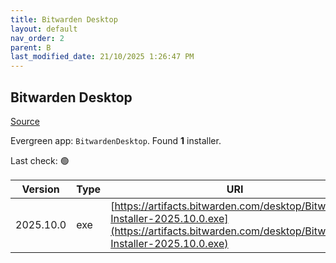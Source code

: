```yaml
---
title: Bitwarden Desktop
layout: default
nav_order: 2
parent: B
last_modified_date: 21/10/2025 1:26:47 PM
---
```


## Bitwarden Desktop

[Source](https://bitwarden.com/)

Evergreen app: `BitwardenDesktop`. Found **1** installer.

Last check: 🟢

| Version   | Type | URI                                                                                                                                                    |
| --------- | ---- | ------------------------------------------------------------------------------------------------------------------------------------------------------ |
| 2025.10.0 | exe  | [https://artifacts.bitwarden.com/desktop/Bitwarden-Installer-2025.10.0.exe](https://artifacts.bitwarden.com/desktop/Bitwarden-Installer-2025.10.0.exe) |
